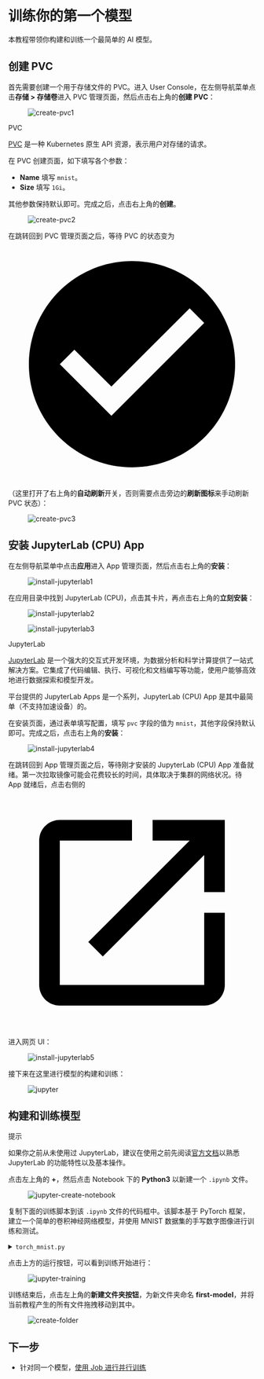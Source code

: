 # 训练你的第一个模型

本教程带领你构建和训练一个最简单的 AI 模型。

## 创建 PVC

首先需要创建一个用于存储文件的 PVC。进入 User Console，在左侧导航菜单点击**存储&nbsp;> 存储卷**进入 PVC 管理页面，然后点击右上角的**创建 PVC**：

<figure class="screenshot">
  <img alt="create-pvc1" src="../assets/get-started/training-first-model/create-pvc1.png" />
</figure>

<aside class="note info">
<div class="title">PVC</div>

[PVC](../api/storage/pvc.md) 是一种 Kubernetes 原生 API 资源，表示用户对存储的请求。

</aside>

在 PVC 创建页面，如下填写各个参数：

* **Name** 填写 `mnist`。
* **Size** 填写 `1Gi`。

其他参数保持默认即可。完成之后，点击右上角的**创建**。

<figure class="screenshot">
  <img alt="create-pvc2" src="../assets/get-started/training-first-model/create-pvc2.png" />
</figure>

在跳转回到 PVC 管理页面之后，等待 PVC 的状态变为 <span class="twemoji"><svg xmlns="http://www.w3.org/2000/svg" viewBox="0 0 24 24"><path d="M12 2C6.5 2 2 6.5 2 12s4.5 10 10 10 10-4.5 10-10S17.5 2 12 2m-2 15-5-5 1.41-1.41L10 14.17l7.59-7.59L19 8l-9 9Z"></path></svg></span>（这里打开了右上角的**自动刷新**开关，否则需要点击旁边的**刷新图标**来手动刷新 PVC 状态）：

<figure class="screenshot">
  <img alt="create-pvc3" src="../assets/get-started/training-first-model/create-pvc3.png" />
</figure>

## 安装 JupyterLab (CPU) App

在左侧导航菜单中点击**应用**进入 App 管理页面，然后点击右上角的**安装**：

<figure class="screenshot">
  <img alt="install-jupyterlab1" src="../assets/get-started/training-first-model/install-jupyterlab1.png" />
</figure>

在应用目录中找到 JupyterLab (CPU)，点击其卡片，再点击右上角的**立刻安装**：

<figure class="screenshot">
  <img alt="install-jupyterlab2" src="../assets/get-started/training-first-model/install-jupyterlab2.png" />
</figure>

<figure class="screenshot">
  <img alt="install-jupyterlab3" src="../assets/get-started/training-first-model/install-jupyterlab3.png" />
</figure>

<aside class="note info">
<div class="title">JupyterLab</div>

[JupyterLab](../app/jupyterlab.md) 是一个强大的交互式开发环境，为数据分析和科学计算提供了一站式解决方案。它集成了代码编辑、执行、可视化和文档编写等功能，使用户能够高效地进行数据探索和模型开发。

平台提供的 JupyterLab Apps 是一个系列，JupyterLab (CPU) App 是其中最简单（不支持加速设备）的。

</aside>

在安装页面，通过表单填写配置，填写 `pvc` 字段的值为 `mnist`，其他字段保持默认即可。完成之后，点击右上角的**安装**：

<figure class="screenshot">
  <img alt="install-jupyterlab4" src="../assets/get-started/training-first-model/install-jupyterlab4.png" />
</figure>

在跳转回到 App 管理页面之后，等待刚才安装的 JupyterLab (CPU) App 准备就绪。第一次拉取镜像可能会花费较长的时间，具体取决于集群的网络状况。待 App 就绪后，点击右侧的 <span class="twemoji"><svg class="MuiSvgIcon-root MuiSvgIcon-colorPrimary MuiSvgIcon-fontSizeMedium css-jxtyyz" focusable="false" aria-hidden="true" viewBox="0 0 24 24" data-testid="OpenInNewIcon"><path d="M19 19H5V5h7V3H5c-1.11 0-2 .9-2 2v14c0 1.1.89 2 2 2h14c1.1 0 2-.9 2-2v-7h-2zM14 3v2h3.59l-9.83 9.83 1.41 1.41L19 6.41V10h2V3z"></path></svg></span> 进入网页 UI：

<figure class="screenshot">
  <img alt="install-jupyterlab5" src="../assets/get-started/training-first-model/install-jupyterlab5.png" />
</figure>

接下来在这里进行模型的构建和训练：

<figure class="screenshot">
  <img alt="jupyter" src="../assets/get-started/training-first-model/jupyter.png" />
</figure>

## 构建和训练模型

<aside class="note tip">
<div class="title">提示</div>

如果你之前从未使用过 JupyterLab，建议在使用之前先阅读<a target="_blank" rel="noopener noreferrer" href="https://jupyterlab.readthedocs.io/en/stable/">官方文档</a>以熟悉 JupyterLab 的功能特性以及基本操作。

</aside>

点击左上角的 **+**，然后点击 Notebook 下的 **Python3** 以新建一个 `.ipynb` 文件。

<figure class="screenshot">
  <img alt="jupyter-create-notebook" src="../assets/get-started/training-first-model/jupyter-create-notebook.png" />
</figure>

复制下面的训练脚本到该 `.ipynb` 文件的代码框中。该脚本基于 PyTorch 框架，建立一个简单的卷积神经网络模型，并使用 MNIST 数据集的手写数字图像进行训练和测试。

<details><summary><code class="hljs">torch_mnist.py</code></summary>

```python
{{#include ../assets/get-started/training-first-model/torch_mnist.py}}
```

</details>

点击上方的运行按钮，可以看到训练开始进行：

<figure class="screenshot">
  <img alt="jupyter-training" src="../assets/get-started/training-first-model/jupyter-training.png" />
</figure>

训练结束后，点击左上角的**新建文件夹按钮**，为新文件夹命名 **first-model**，并将当前教程产生的所有文件拖拽移动到其中。

<figure class="screenshot">
  <img alt="create-folder" src="../assets/get-started/training-first-model/create-folder.png" />
</figure>

## 下一步

* 针对同一个模型，[使用 Job 进行并行训练](./parallel-training.md)
